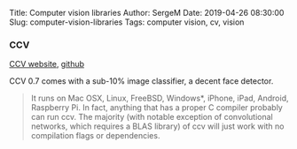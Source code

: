 Title: Computer vision libraries
Author: SergeM
Date: 2019-04-26 08:30:00
Slug: computer-vision-libraries
Tags: computer vision, cv, vision

### CCV 
[CCV website](libccv.org), [github](libccv.org)

CCV 0.7 comes with a sub-10% image classifier, a decent face detector.


> It runs on Mac OSX, Linux, FreeBSD, Windows*, iPhone, iPad, Android, Raspberry Pi. In fact, anything that has a proper C compiler probably can run ccv. The majority (with notable exception of convolutional networks, which requires a BLAS library) of ccv will just work with no compilation flags or dependencies.


